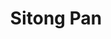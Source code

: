 ---
# Display name
title: Sitong Pan

# Full Name (for SEO)
first_name: Sitong
last_name: Pan

# Is this the primary user of the site?
superuser: false

# Role/position
role: Undergraduate Student (2024 Summer)

# Organizations/Affiliations
organizations:
  - name: Zhejiang University
    url: ''

external_link:

# Highlight the author in author lists? (true/false)
highlight_name: false

# Organizational groups that you belong to (for People widget)
#   Set this to `[]` or comment out if you are not using People widget.
user_groups:
  - Visiting Students

start_date: 072024
---